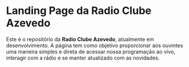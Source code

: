 # Landing Page da Radio Clube Azevedo

Este é o repositório da **Radio Clube Azevedo**, atualmente em desenvolvimento. 
A página tem como objetivo proporcionar aos ouvintes uma maneira simples e direta de acessar nossa programação ao vivo, interagir com a rádio e se manter atualizado com as novidades.
